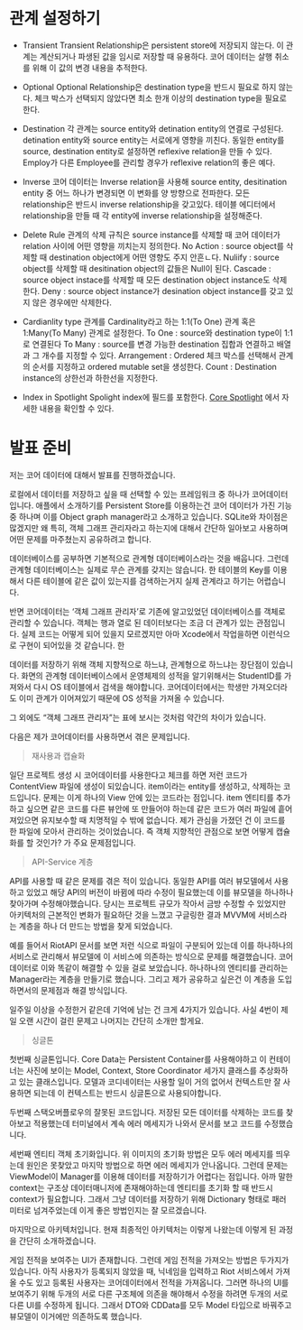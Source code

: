 # 관계 설정하기 

- Transient
Transient Relationship은 persistent store에 저장되지 않는다. 이 관계는 계산되거나 파생된 값을 임시로 저장할 때 유용하다. 코어 데이터는 살행 취소를 위해 이 값의 변경 내용을 추적한다.
- Optional 
Optional Relationship은 destination type을 반드시 필요로 하지 않는다. 체크 박스가 선택되지 않았다면 최소 한개 이상의 destination type을 필요로 한다.
- Destination 
각 관계는 source entity와 detination entity의 연결로 구성된다. detination entity와 source entity는 서로에게 영향을 끼친다. 
동일한 entity를 source, destination entity로 설정하면 reflexive relation을 만들 수 있다. Employ가 다른 Employee를 관리할 경우가 reflexive relation의 좋은 예다.
- Inverse 
코어 데이터는 Inverse relation을 사용해 source entity, desitination entity 중 어느 하나가 변경되면 이 변화를 양 방향으로 전파한다. 모든 relationship은 반드시 inverse relationship을 갖고있다. 
테이블 에디터에서 relationship을 만들 때 각 entity에 inverse relationship을 설정해준다.
- Delete Rule 
관계의 삭제 규칙은 source instance를 삭제할 때 코어 데이터가 relation 사이에 어떤 영향을 끼치는지 정의한다. 
No Action : source object를 삭제할 때 destination object에게 어떤 영향도 주지 안흔ㄴ다. 
Nuliify : source object를 삭제할 때 desitination object의 값들은 Null이 된다. 
Cascade : source object instace를 삭제할 때 모든 destination object instance도 삭제한다. 
Deny : source object instance가 desination object instance를 갖고 있지 않은 경우에만 삭제한다.
    
- Cardianlity type
관계를 Cardinality라고 하는 1:1(To One) 관계 혹은 1:Many(To Many) 관계로 설정한다.
To One : source와 destination type이 1:1로 연결된다
To Many : source를 변경 가능한 destination 집합과 연결하고 배열과 그 개수를 지정할 수 있다. 
Arrangement : Ordered 체크 박스를 선택해서 관계의 순서를 지정하고 ordered mutable set을 생성한다.
Count : Destination instance의 상한선과 하한선을 지정한다.
- Index in Spotlight
Spolight index에 필드를 포함한다. [Core Spotlight](https://developer.apple.com/documentation/corespotlight) 에서 자세한 내용을 확인할 수 있다.

# 발표 준비 

저는 코어 데이터에 대해서 발표를 진행하겠습니다. 

로컬에서 데이터를 저장하고 싶을 때 선택할 수 있는 프레임워크 중 하나가 코어데이터입니다. 애플에서 소개하기를 Persistent Store를 이용하는건 코어 데이터가 가진 기능 중 하나며 이를 Object graph manager라고 소개하고 있습니다. SQLite와 차이점은 많겠지만 왜 특히, 객체 그래프 관리자라고 하는지에 대해서 간단하 일아보고 사용하며 어떤 문제를 마주쳤는지 공유하려고 합니다. 

데이터베이스를 공부하면 기본적으로 관계형 데이터베이스라는 것을 배웁니다. 그런데 관계형 데이터베이스는 실제로 무슨 관계를 갖지는 않습니다. 한 테이블의 Key를 이용해서 다른 테이블에 같은 값이 있는지를 검색하는거지 실제 관계라고 하기는 어렵습니다. 

반면 코어데이터는 ‘객체 그래프 관리자’로 기존에 알고있었던 데이터베이스를 객체로 관리할 수 있습니다. 객체는 행과 열로 된 데이터보다는 조금 더 관계가 있는 관점입니다. 실제 코드는 어떻게 되어 있을지 모르겠지만 아마 Xcode에서 작업을하면 이런식으로 구현이 되어있을 것 같습니다. 한 

데이터를 저장하기 위해 객체 지향적으로 하느냐, 관계형으로 하느냐는 장단점이 있습니다. 화면의 관계형 데이터베이스에서 운영체제의 성적을 알기위해서는 StudentID를 가져와서 다시 OS 테이블에서 검색을 해야합니다. 코어데이터에서는 학생만 가져오더라도 이미 관계가 이어져있기 때문에 OS 성적을 가져올 수 있습니다. 

그 외에도 “객체 그래프 관리자”는 표에 보시는 것처럼 약간의 차이가 있습니다. 

다음은 제가 코어데이터를 사용하면서 겪은 문제입니다. 

> 재사용과 캡슐화
> 

일단 프로젝트 생성 시 코어데이터를 사용한다고 체크를 하면 저런 코드가 ContentView 파일에 생성이 되있습니다. item이라는 entity를 생성하고, 삭제하는 코드입니다. 문제는 이게 하나의 View 안에 있는 코드라는 점입니다. item 엔티티를 추가하고 싶으면 같은 코드를 다른 뷰안에 또 만들어야 하는데 같은 코드가 여러 파일에 흩어져있으면 유지보수할 때 치명적일 수 밖에 없습니다. 제가 관심을 가졌던 건 이 코드를 한 파일에 모아서 관리하는 것이었습니다. 즉 객체 지향적인 관점으로 보면 어떻게 캡슐화를 할 것인가? 가 주요 문제점입니다. 

> API-Service 계층
> 

API를 사용할 때 같은 문제를 겪은 적이 있습니다. 동일한 API를 여러 뷰모델에서 사용하고 있었고 해당 API의 버전이 바뀜에 따라 수정이 필요했는데 이를 뷰모델을 하나하나 찾아가며 수정해야했습니다. 당시는 프로젝트 규모가 작아서 금방 수정할 수 있었지만 아키텍처의 근본적인 변화가 필요하단 것을 느꼈고 구글링한 결과 MVVM에 서비스라는 계층을 하나 더 만드는 방법을 찾게 되었습니다. 

예를 들어서 RiotAPI 문서를 보면 저런 식으로 파일이 구분되어 있는데 이를 하나하나의 서비스로 관리해서 뷰모델에 이 서비스에 의존하는 방식으로 문제를 해결했습니다. 코어데이터로 이와 똑같이 해결할 수 있을 걸로 보았습니다. 하나하나의 엔티티를 관리하는 Manager라는 계층을 만들기로 했습니다. 그리고 제가 공유하고 싶은건 이 계층을 도입하면서의 문제점과 해결 방식입니다. 

일주일 이상을 수정한거 같은데 기억에 남는 건 크게 4가지가 있습니다. 사실 4번이 제일 오랜 시간이 걸린 문제고 나머지는 간단히 소개만 할게요. 

> 싱글톤
> 

첫번째 싱글톤입니다. Core Data는 Persistent Container를 사용해야하고 이 컨테이너는 사진에 보이는 Model, Context, Store Coordinator 세가지 클래스를 추상화하고 있는 클래스입니다. 모델과 코디네이터는 사용할 일이 거의 없어서 컨텍스트만 잘 사용하면 되는데 이 컨텍스트는 반드시 싱글톤으로 사용되야합니다. 

두번째 스택오버플로우의 잘못된 코드입니다. 저장된 모든 데이터를 삭제하는 코드를 찾아보고 적용했는데 터미널에서 계속 에러 메세지가 나와서 문서를 보고 코드를 수정했습니다. 

세번째 엔티티 객체 초기화입니다. 위 이미지의 초기화 방법은 모두 에러 메세지를 띄우는데 원인은 못찾았고 마지막 방법으로 하면 에러 메세지가 안나옵니다. 그런데 문제는 ViewModel이 Manager를 이용해 데이터를 저장하기가 어렵다는 점입니다. 아까 말한 context는 구조상 데이터매니저에 존재해야하는데 엔티티를 초기화 할 때 반드시 context가 필요합니다. 그래서 그냥 데이터를 저장하기 위해 Dictionary 형태로 패러미터로 넘겨주었는데 이게 좋은 방법인지는 잘 모르겠습니다. 

마지막으로 아키텍처입니다. 현재 최종적인 아키텍처는 이렇게 나왔는데 이렇게 된 과정을 간단히 소개하겠습니다. 

게임 전적을 보여주는 UI가 존재합니다. 그런데 게임 전적을 가져오는 방법은 두가지가 있습니다. 아직 사용자가 등록되지 않았을 때, 닉네임을 입력하고 Riot 서비스에서 가져올 수도 있고 등록된 사용자는 코어데이터에서 전적을 가져옵니다. 그러면 하나의 UI를 보여주기 위해 두개의 서로 다른 구조체에 의존을 해야해서 수정을 하려면 두개의 서로 다른 UI를 수정하게 됩니다. 그래서 DTO와 CDData를 모두 Model 타입으로 바꿔주고 뷰모델이 이거에만 의존하도록 했습니다.
